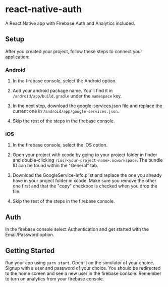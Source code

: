 # react-native-auth

A React Native app with Firebase Auth and Analytics included.

## Setup

After you created your project, follow these steps to connect your application:

### Android

1. In the firebase console, select the Android option.

2. Add your android package name. You'll find it in `/android/app/build.gradle` under the `namespace` key.

3. In the next step, download the google-services.json file and replace the current one in `/android/app/google-services.json`.

4. Skip the rest of the steps in the firebase console.

### iOS

1. In the firebase console, select the iOS option.

2. Open your project with xcode by going to your project folder in finder and double-clicking `/ios/<your-project-name>.xcworkspace`. The bundle ID can be found within the "General" tab.

3. Download the GoogleService-Info.plist and replace the one you already have in your project folder in xcode. Make sure you remove the other one first and that the "copy" checkbox is checked when you drop the file.

4. Skip the rest of the steps in the firebase console.

## Auth

In the firebase console select Authentication and get started with the Email/Password option.

## Getting Started

Run your app using `yarn start`. Open it on the simulator of your choice.
Signup with a user and password of your choice. You should be redirected to the home screen and see a new user in the firebase console. Remember to turn on analytics from your firebase console.
